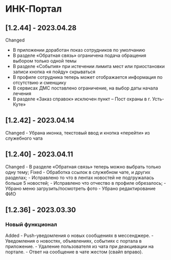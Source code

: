 # ИНК-Портал
## [1.2.44] - 2023.04.28
Changed
- В приложении доработан показ сотрудников по умолчанию
- В разделе «Обратная связь» ограничена  подача обращения выбором только одной темы
- В разделе «События» при истечении лимита мест или приостановки записи кнопка «я пойду» скрываться
- В профиле сотрудника теперь может отображается  информация по отсутствию и сменщику
- В сервисах ДМС поставлено ограничение, на выбор даты начала лечения
- В разделе «Заказ справок» исключен пункт – Пост охраны в г. Усть-Куте»

## [1.2.42] - 2023.04.14
Changed
    - Убрана иконка, текстовый ввод и кнопка «перейти» из служебного чата

## [1.2.40] - 2023.04.11
Changed
    - В разделе «Обратная связь» теперь можно выбрать только одну тему;
Fixed
    - Обработка ссылок в служебном чате, и других разделах;
    - Исправлено то что в лентах новостей не подгружалась больше 5 новостей;
    - Исправлено что  отчество в профиле обрезалось;
    - Убрано меню загрузить/посмотреть фото 
    - Убрано редактирование ФИО

## [1.2.36] - 2023.03.30 
### Новый функционал
Added
    - Push-уведомления о новых сообщениях в мессенджере.
    - Уведомления о новостях, объявлениях, событиях с портала в приложение.
    - Удаление пользователя из чата при деакцивации на портале.
    - Ответ на сообщение в чате жестом (свайп вправо).